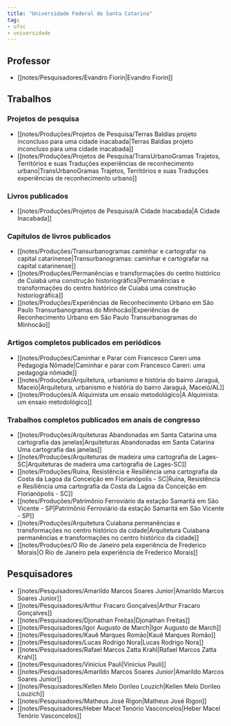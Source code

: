 ```yaml
---
title: "Universidade Federal de Santa Catarina"
tag:
- ufsc
- universidade
---
```


## Professor
- [[notes/Pesquisadores/Evandro Fiorin|Evandro Fiorin]]

## Trabalhos

### Projetos de pesquisa
- [[notes/Produções/Projetos de Pesquisa/Terras Baldias projeto inconcluso para uma cidade inacabada|Terras Baldias projeto inconcluso para uma cidade inacabada]]
- [[notes/Produções/Projetos de Pesquisa/TransUrbanoGramas Trajetos, Territórios e suas Traduções experiências de reconhecimento urbano|TransUrbanoGramas Trajetos, Territórios e suas Traduções experiências de reconhecimento urbano]]

### Livros publicados
- [[notes/Produções/Projetos de Pesquisa/A Cidade Inacabada|A Cidade Inacabada]]

### Capítulos de livros publicados 
- [[notes/Produções/Transurbanogramas caminhar e cartografar na capital catarinense|Transurbanogramas: caminhar e cartografar na capital catarinense]]
- [[notes/Produções/Permanências e transformações do centro histórico de Cuiabá uma construção historiográfica|Permanências e transformações do centro histórico de Cuiabá uma construção historiográfica]]
- [[notes/Produções/Experiências de Reconhecimento Urbano em São Paulo Transurbanogramas do Minhocão|Experiências de Reconhecimento Urbano em São Paulo Transurbanogramas do Minhocão]]

### Artigos completos publicados em periódicos
- [[notes/Produções/Caminhar e Parar com Francesco Careri uma Pedagogia Nômade|Caminhar e parar com Francesco Careri: uma pedagogia nômade]]
- [[notes/Produções/Arquitetura, urbanismo e história do bairro Jaraguá, Maceió|Arquitetura, urbanismo e história do bairro Jaraguá, Maceió/AL]]
- [[notes/Produções/A Alquimista um ensaio metodológico|A Alquimista: um ensaio metodológico]]

### Trabalhos completos publicados em anais de congresso
- [[notes/Produções/Arquiteturas Abandonadas em Santa Catarina uma cartografia das janelas|Arquiteturas Abandonadas em Santa Catarina Uma cartografia das janelas]]
- [[notes/Produções/Arquiteturas de madeira uma cartografia de Lages-SC|Arquiteturas de madeira uma cartografia de Lages-SC]]
- [[notes/Produções/Ruína, Resistência e Resiliência uma cartografia da Costa da Lagoa da Conceição em Florianópolis - SC|Ruína, Resistência e Resiliência uma cartografia da Costa da Lagoa da Conceição em Florianópolis - SC]]
- [[notes/Produções/Patrimônio Ferroviário da estação Samaritá em São Vicente - SP|Patrimônio Ferroviário da estação Samaritá em São Vicente - SP]]
- [[notes/Produções/Arquitetura Cuiabana permanências e transformações no centro histórico da cidade|Arquitetura Cuiabana permanências e transformações no centro histórico da cidade]]
- [[notes/Produções/O Rio de Janeiro pela experiência de Frederico Morais|O Rio de Janeiro pela experiência de Frederico Morais]]


## Pesquisadores
- [[notes/Pesquisadores/Amarildo Marcos Soares Junior|Amarildo Marcos Soares Junior]]
- [[notes/Pesquisadores/Arthur Fracaro Gonçalves|Arthur Fracaro Gonçalves]]
- [[notes/Pesquisadores/Djonathan Freitas|Djonathan Freitas]]
- [[notes/Pesquisadores/Igor Augusto de March|Igor Augusto de March]]
- [[notes/Pesquisadores/Kauê Marques Romão|Kauê Marques Romão]]
- [[notes/Pesquisadores/Lucas Rodrigo Nora|Lucas Rodrigo Nora]]
- [[notes/Pesquisadores/Rafael Marcos Zatta Krahl|Rafael Marcos Zatta Krahl]]
- [[notes/Pesquisadores/Vinicius Pauli|Vinicius Pauli]]
- [[notes/Pesquisadores/Amarildo Marcos Soares Junior|Amarildo Marcos Soares Junior]]
- [[notes/Pesquisadores/Kellen Melo Dorileo Louzich|Kellen Melo Dorileo Louzich]]
- [[notes/Pesquisadores/Matheus José Rigon|Matheus José Rigon]]
- [[notes/Pesquisadores/Heber Macel Tenório Vasconcelos|Heber Macel Tenório Vasconcelos]]